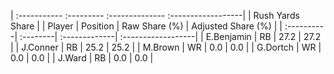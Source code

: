 | :----------- :--------- :-------------- :------------------|
|                      Rush Yards Share                      |
| Player     | Position | Raw Share (%) | Adjusted Share (%) |
| :----------| :--------| :-------------| :------------------|
| E.Benjamin | RB       | 27.2          | 27.2               |
| J.Conner   | RB       | 25.2          | 25.2               |
| M.Brown    | WR       | 0.0           | 0.0                |
| G.Dortch   | WR       | 0.0           | 0.0                |
| J.Ward     | RB       | 0.0           | 0.0                |